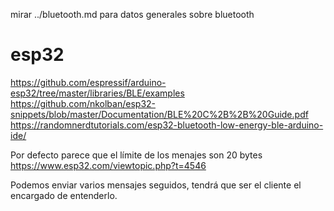 mirar ../bluetooth.md para datos generales sobre bluetooth


# esp32
https://github.com/espressif/arduino-esp32/tree/master/libraries/BLE/examples
https://github.com/nkolban/esp32-snippets/blob/master/Documentation/BLE%20C%2B%2B%20Guide.pdf
https://randomnerdtutorials.com/esp32-bluetooth-low-energy-ble-arduino-ide/

Por defecto parece que el límite de los menajes son 20 bytes
https://www.esp32.com/viewtopic.php?t=4546

Podemos enviar varios mensajes seguidos, tendrá que ser el cliente el encargado de entenderlo.
